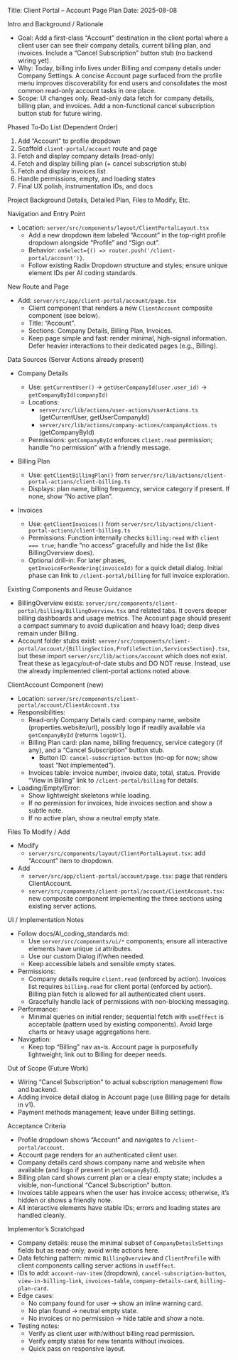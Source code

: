 Title: Client Portal – Account Page Plan
Date: 2025-08-08

Intro and Background / Rationale
- Goal: Add a first-class “Account” destination in the client portal where a client user can see their company details, current billing plan, and invoices. Include a “Cancel Subscription” button stub (no backend wiring yet).
- Why: Today, billing info lives under Billing and company details under Company Settings. A concise Account page surfaced from the profile menu improves discoverability for end users and consolidates the most common read-only account tasks in one place.
- Scope: UI changes only. Read-only data fetch for company details, billing plan, and invoices. Add a non-functional cancel subscription button stub for future wiring.

Phased To‑Do List (Dependent Order)
1) Add “Account” to profile dropdown
2) Scaffold `client-portal/account` route and page
3) Fetch and display company details (read-only)
4) Fetch and display billing plan (+ cancel subscription stub)
5) Fetch and display invoices list
6) Handle permissions, empty, and loading states
7) Final UX polish, instrumentation IDs, and docs

Project Background Details, Detailed Plan, Files to Modify, Etc.

Navigation and Entry Point
- Location: `server/src/components/layout/ClientPortalLayout.tsx`
  - Add a new dropdown item labeled “Account” in the top-right profile dropdown alongside “Profile” and “Sign out”.
  - Behavior: `onSelect={() => router.push('/client-portal/account')}`.
  - Follow existing Radix Dropdown structure and styles; ensure unique element IDs per AI coding standards.

New Route and Page
- Add: `server/src/app/client-portal/account/page.tsx`
  - Client component that renders a new `ClientAccount` composite component (see below).
  - Title: “Account”.
  - Sections: Company Details, Billing Plan, Invoices.
  - Keep page simple and fast: render minimal, high-signal information. Defer heavier interactions to their dedicated pages (e.g., Billing).

Data Sources (Server Actions already present)
- Company Details
  - Use: `getCurrentUser()` → `getUserCompanyId(user.user_id)` → `getCompanyById(companyId)`
  - Locations:
    - `server/src/lib/actions/user-actions/userActions.ts` (getCurrentUser, getUserCompanyId)
    - `server/src/lib/actions/company-actions/companyActions.ts` (getCompanyById)
  - Permissions: `getCompanyById` enforces `client.read` permission; handle “no permission” with a friendly message.

- Billing Plan
  - Use: `getClientBillingPlan()` from `server/src/lib/actions/client-portal-actions/client-billing.ts`
  - Displays: plan name, billing frequency, service category if present. If none, show “No active plan”.

- Invoices
  - Use: `getClientInvoices()` from `server/src/lib/actions/client-portal-actions/client-billing.ts`
  - Permissions: Function internally checks `billing:read` with `client === true`; handle “no access” gracefully and hide the list (like BillingOverview does).
  - Optional drill-in: For later phases, `getInvoiceForRendering(invoiceId)` for a quick detail dialog. Initial phase can link to `/client-portal/billing` for full invoice exploration.

Existing Components and Reuse Guidance
- BillingOverview exists: `server/src/components/client-portal/billing/BillingOverview.tsx` and related tabs. It covers deeper billing dashboards and usage metrics. The Account page should present a compact summary to avoid duplication and heavy load; deep dives remain under Billing.
- Account folder stubs exist: `server/src/components/client-portal/account/{BillingSection,ProfileSection,ServicesSection}.tsx`, but these import `server/src/lib/actions/account` which does not exist. Treat these as legacy/out-of-date stubs and DO NOT reuse. Instead, use the already implemented client-portal actions noted above.

ClientAccount Component (new)
- Location: `server/src/components/client-portal/account/ClientAccount.tsx`
- Responsibilities:
  - Read-only Company Details card: company name, website (properties.website/url), possibly logo if readily available via `getCompanyById` (returns `logoUrl`).
  - Billing Plan card: plan name, billing frequency, service category (if any), and a “Cancel Subscription” button stub.
    - Button ID: `cancel-subscription-button` (no-op for now; show toast “Not implemented”).
  - Invoices table: invoice number, invoice date, total, status. Provide “View in Billing” link to `/client-portal/billing` for details.
- Loading/Empty/Error:
  - Show lightweight skeletons while loading.
  - If no permission for invoices, hide invoices section and show a subtle note.
  - If no active plan, show a neutral empty state.

Files To Modify / Add
- Modify
  - `server/src/components/layout/ClientPortalLayout.tsx`: add “Account” item to dropdown.
- Add
  - `server/src/app/client-portal/account/page.tsx`: page that renders ClientAccount.
  - `server/src/components/client-portal/account/ClientAccount.tsx`: new composite component implementing the three sections using existing server actions.

UI / Implementation Notes
- Follow docs/AI_coding_standards.md:
  - Use `server/src/components/ui/*` components; ensure all interactive elements have unique `id` attributes.
  - Use our custom Dialog if/when needed.
  - Keep accessible labels and sensible empty states.
- Permissions:
  - Company details require `client.read` (enforced by action). Invoices list requires `billing.read` for client portal (enforced by action). Billing plan fetch is allowed for all authenticated client users.
  - Gracefully handle lack of permissions with non-blocking messaging.
- Performance:
  - Minimal queries on initial render; sequential fetch with `useEffect` is acceptable (pattern used by existing components). Avoid large charts or heavy usage aggregations here.
- Navigation:
  - Keep top “Billing” nav as-is. Account page is purposefully lightweight; link out to Billing for deeper needs.

Out of Scope (Future Work)
- Wiring “Cancel Subscription” to actual subscription management flow and backend.
- Adding invoice detail dialog in Account page (use Billing page for details in v1).
- Payment methods management; leave under Billing settings.

Acceptance Criteria
- Profile dropdown shows “Account” and navigates to `/client-portal/account`.
- Account page renders for an authenticated client user.
- Company details card shows company name and website when available (and logo if present in `getCompanyById`).
- Billing plan card shows current plan or a clear empty state; includes a visible, non-functional “Cancel Subscription” button.
- Invoices table appears when the user has invoice access; otherwise, it’s hidden or shows a friendly note.
- All interactive elements have stable IDs; errors and loading states are handled cleanly.

Implementor’s Scratchpad
- Company details: reuse the minimal subset of `CompanyDetailsSettings` fields but as read-only; avoid write actions here.
- Data fetching pattern: mimic `BillingOverview` and `ClientProfile` with client components calling server actions in `useEffect`.
- IDs to add: `account-nav-item` (dropdown), `cancel-subscription-button`, `view-in-billing-link`, `invoices-table`, `company-details-card`, `billing-plan-card`.
- Edge cases:
  - No company found for user → show an inline warning card.
  - No plan found → neutral empty state.
  - No invoices or no permission → hide table and show a note.
- Testing notes:
  - Verify as client user with/without billing read permission.
  - Verify empty states for new tenants without invoices.
  - Quick pass on responsive layout.

